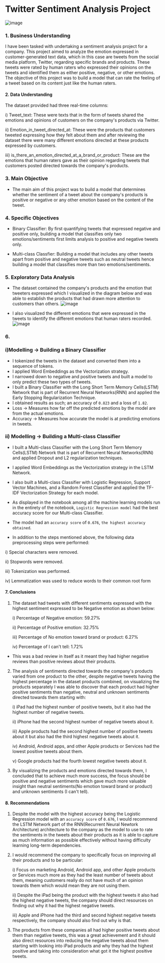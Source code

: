 # Twitter Sentiment Analysis Project
![image](https://github.com/valarythairu/Sentiment-Analysis/assets/132980723/f6358118-4a2f-495b-a9e7-1b89af612e0f)


### 1. Business Understanding
I have been tasked with undertaking a sentiment analysis project for a company. This project aimed to analyze the emotion expressed in customer-generated text data, which in this case are tweets from the social media platform, Twitter, regarding specific brands and products. These tweets were rated by human raters who expressed their opinions on the tweets and identified them as either positive, negative, or other emotions. The objective of this project was to build a model that can rate the feeling of a tweet based on its content just like the human raters.

#### 2. Data Understanding
The dataset provided had three real-time columns:

i) Tweet_text: These were texts that in the form of tweets shared the emotions and opinions of customers on the company's products via Twitter.

ii) Emotion_in_tweet_directed_at: These were the products that customers tweeted expressing how they felt about them and after reviewing the dataset there were many different emotions directed at these products expressed by customers.

iii) is_there_an_emotion_directed_at_a_brand_or_product: These are the emotions that human raters gave as their opinion regarding tweets that customers posted directed towards the company's products.

### 3. Main Objective
- The main aim of this project was to build a model that determines whether the sentiment of a tweet about the company's products is positive or negative or any other emotion based on the content of the tweet.

### 4. Specific Objectives
- Binary Classifier: By first quantifying tweets that expressed negative and positive only, building a model that classifies only two emotions/sentiments first limits analysis to positive and negative tweets only.

- Multi-class Classfier: Building a model that includes any other tweets apart from positive and negative tweets such as neutral tweets hence building a model that classifies more than two emotions/sentiments.

### 5. Exploratory Data Analysis
- The dataset contained the company's products and the emotion that tweeters expressed which I visualized in the diagram below and was able to establish the products that had drawn more attention to customers than others.
  ![image](https://github.com/valarythairu/Sentiment-Analysis/assets/132980723/ffc13506-4b43-41be-8b8d-7485b38539f7)

- I also visualized the different emotions that were expressed in the tweets to identify the different emotions that human raters recorded.
  ![image](https://github.com/valarythairu/Sentiment-Analysis/assets/132980723/832a26f4-eb8e-4bfa-bcf8-f6761e850461)

### 6.
### i)Modelling -> Building a Binary Classifier
- I tokenized the tweets in the dataset and converted them into a sequence of tokens.
- I applied Word Embeddings as the Vectorization strategy.
- I narrowed down to negative and positive tweets and built a model to only predict these two types of tweets.
- I built a Binary Classifier with the Long Short Term Memory Cells(LSTM) Network that is part of Recurrent Neural Networks(RNN) and applied the Early Stopping Regularization Technique.
- I obtained results as such; an accuracy of `0.823` and a loss of `1.82`.
- Loss -> Measures how far off the predicted emotions by the model are from the actual emotions.
- Accuracy -> Measures how accurate the model is at predicting emotions in tweets.

### ii) Modelling -> Building a Multi-class Classifier
- I built a Multi-class Classifier with the Long Short Term Memory Cells(LSTM) Network that is part of Recurrent Neural Networks(RNN) and applied Dropout and L2 regularization techniques.
-  I applied Word Embeddings as the Vectorization strategy in the LSTM Network.
- I also built a Multi-class Classifier with Logistic Regression, Support Vector Machines, and a Random Forest Classifier and applied the TF-IDF Vectorization Strategy for each model.
- As displayed in the notebook among all the machine learning models run in the entirety of the notebook, `Logistic Regression model` had the best accuracy score for our Multi-class Classifier.
- The model had an `accuracy score` of `0.676`, `the highest accuracy obtained`.
  
- In addition to the steps mentioned above, the following data preprocessing steps were performed:

i) Special characters were removed.

ii) Stopwords were removed.

iii) Tokenization was performed.

iv) Lemmatization was used to reduce words to their common root form

####  7. Conclusions
1. The dataset had tweets with different sentiments expressed with the highest sentiment expressed to be Negative emotion as shown below:

    i) Percentage of Negative emotion: 59.27%

    ii) Percentage of Positive emotion: 32.75%

    iii) Percentage of No emotion toward brand or product: 6.27%

    iv) Percentage of I can't tell: 1.72%

- This was a bad review in itself as it meant they had higher negative reviews than positive reviews about their products.


2. The analysis of sentiments directed towards the company's products varied from one product to the other, despite negative tweets having the highest percentage in the dataset products combined, on visualizing the products separately I was able to discover that each product had higher positive sentiments than negative, neutral and unknown sentiments directed towards them starting with:

    i)  iPad had the highest number of positive tweets, but it also had the highest number of negative tweets.

    ii) iPhone had the second highest number of negative tweets about it.

    iii) Apple products had the second highest number of positive tweets about it but also had the third highest negative tweets about it.


    iv) Android, Android apps, and other Apple products or Services had the lowest positive tweets about them.

    v) Google products had the fourth lowest negative tweets about it.

3. By visualizing the products and emotions directed towards them, I concluded that to achieve much more success, the focus should be positive and negative sentiments which gave much more valuable insight than neutral sentiments(No emotion toward brand or product) and unknown sentiments (I can't tell).

#### 8. Recommendations

1. Despite the model with the highest accuracy being the Logistic Regression model with an `accuracy score` of `0.676`, I would recommend the LSTM Network part of the RNN(Recurrent Neural Newtork Architecture) architecture to the company as the model to use to rate the sentiments in the tweets about their products as it is able to capture as much information as possible effectively without having difficulty learning long-term dependencies. 

2. I would recommend the company to specifically focus on improving all their products and to be particular:

    i) Focus on marketing Android, Android app, and other Apple products or Services much more as they had the least number of tweets about them, meaning customers really do not have much of an opinion towards them which would mean they are not using them.

    ii) Despite the iPad being the product with the highest tweets it also had the highest negative tweets, the company should direct resources on finding out why it had the highest negative tweets.
    
    iii) Apple and iPhone had the third and second highest negative tweets respectively, the company should also find out why is that.

3. The products from these companies all had higher positive tweets about them than negative tweets, this was a great achievement and it should also direct resources into reducing the negative tweets about them starting with looking into iPad products and why they had the highest positive and taking into consideration what got it the highest positive tweets.




  
